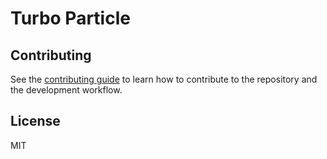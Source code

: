 # Turbo Particle




## Contributing

See the [contributing guide](CONTRIBUTING.md) to learn how to contribute to the repository and the development workflow.

## License

MIT
